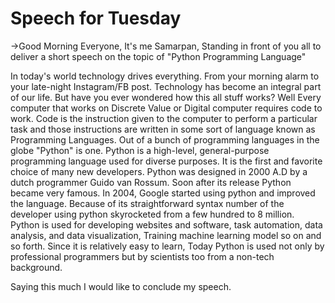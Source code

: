 # Speech for Tuesday 

->Good Morning Everyone,
It's me Samarpan, Standing in front of you all to deliver a short speech on the topic of "Python Programming Language"

In today's world technology drives everything. From your morning alarm to your late-night Instagram/FB post. Technology has become an integral part of our life. But have you ever wondered how this all stuff works? Well Every computer that works on Discrete Value or Digital computer requires code to work. Code is the instruction given to the computer to perform a particular task and those instructions are written in some sort of language known as Programming Languages. Out of a bunch of programming languages in the globe "Python" is one. Python is a high-level, general-purpose programming language used for diverse purposes. It is the first and favorite choice of many new developers. Python was designed in 2000 A.D by a dutch programmer Guido van Rossum. Soon after its release Python became very famous. In 2004, Google started using python and improved the language. Because of its straightforward syntax number of the developer using python skyrocketed from a few hundred to 8 million. Python is used for developing websites and software, task automation, data analysis, and data visualization, Training machine learning model so on and so forth. Since it is relatively easy to learn, Today Python is used not only by professional programmers but by scientists too from a non-tech background. 

Saying this much I would like to conclude my speech.
